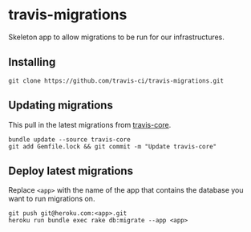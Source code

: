 travis-migrations
=================

Skeleton app to allow migrations to be run for our infrastructures.

Installing
----------

    git clone https://github.com/travis-ci/travis-migrations.git


Updating migrations
-------------------

This pull in the latest migrations from [travis-core](https://github.com/travis-ci/travis-core).

    bundle update --source travis-core
    git add Gemfile.lock && git commit -m "Update travis-core"


Deploy latest migrations
------------------------

Replace `<app>` with the name of the app that contains the database you want to run migrations on.

    git push git@heroku.com:<app>.git
    heroku run bundle exec rake db:migrate --app <app>
